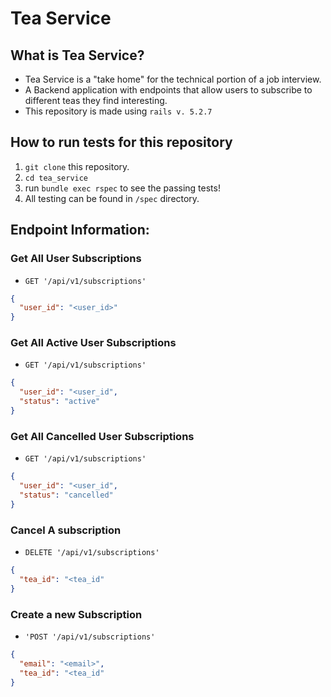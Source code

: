 # Tea Service

## What is Tea Service?
- Tea Service is a "take home" for the technical portion of a job interview.
- A Backend application with endpoints that allow users to subscribe to different teas they find interesting.
- This repository is made using `rails v. 5.2.7`

## How to run tests for this repository
1. `git clone` this repository.
2. `cd tea_service`
3. run `bundle exec rspec` to see the passing tests!
4. All testing can be found in `/spec` directory.

## Endpoint Information:

### Get All User Subscriptions
- `GET '/api/v1/subscriptions'`
```json
{
  "user_id": "<user_id>"
}
```

### Get All Active User Subscriptions
- `GET '/api/v1/subscriptions'`
```json
{
  "user_id": "<user_id",
  "status": "active"
}
```

### Get All Cancelled User Subscriptions
- `GET '/api/v1/subscriptions'`
```json
{
  "user_id": "<user_id",
  "status": "cancelled"
}
```

### Cancel A subscription
- `DELETE '/api/v1/subscriptions'`
```json
{
  "tea_id": "<tea_id"
}
```

### Create a new Subscription
- `'POST '/api/v1/subscriptions'`
```json
{
  "email": "<email>",
  "tea_id": "<tea_id"
}
```
